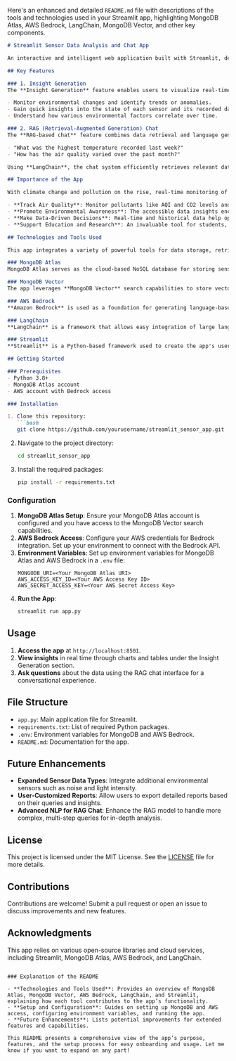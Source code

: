 Here's an enhanced and detailed `README.md` file with descriptions of the tools and technologies used in your Streamlit app, highlighting MongoDB Atlas, AWS Bedrock, LangChain, MongoDB Vector, and other key components.

```markdown
# Streamlit Sensor Data Analysis and Chat App

An interactive and intelligent web application built with Streamlit, designed to analyze and generate insights from real-time sensor data. This app combines advanced data retrieval, natural language processing, and data visualization to provide actionable insights and an intuitive chat-based querying system. By leveraging modern data tools, the app helps users track, query, and understand environmental sensor data in a conversational and visual format.

## Key Features

### 1. Insight Generation
The **Insight Generation** feature enables users to visualize real-time and historical data from various environmental sensors (e.g., temperature, humidity, AQI, and CO2 levels). With interactive charts, users can:

- Monitor environmental changes and identify trends or anomalies.
- Gain quick insights into the state of each sensor and its recorded data.
- Understand how various environmental factors correlate over time.

### 2. RAG (Retrieval-Augmented Generation) Chat
The **RAG-based chat** feature combines data retrieval and language generation to answer user questions related to sensor data. This enables users to interact conversationally with the data, making it easy to access specific information without sifting through raw datasets. Users can ask questions like:

- "What was the highest temperature recorded last week?"
- "How has the air quality varied over the past month?"

Using **LangChain**, the chat system efficiently retrieves relevant data and generates responses, helping users access insights quickly and naturally.

## Importance of the App

With climate change and pollution on the rise, real-time monitoring of environmental data has become critical. This app empowers researchers, organizations, and individuals to:

- **Track Air Quality**: Monitor pollutants like AQI and CO2 levels and understand their health impact.
- **Promote Environmental Awareness**: The accessible data insights encourage proactive steps toward environmental improvement.
- **Make Data-Driven Decisions**: Real-time and historical data help optimize environmental conditions, detect risks, and take informed action.
- **Support Education and Research**: An invaluable tool for students, environmental scientists, and researchers who need real-world data.

## Technologies and Tools Used

This app integrates a variety of powerful tools for data storage, retrieval, analysis, and visualization:

### MongoDB Atlas
MongoDB Atlas serves as the cloud-based NoSQL database for storing sensor data. MongoDB's flexible schema and powerful querying capabilities make it ideal for handling sensor data with diverse structures. **MongoDB Atlas** also provides cloud-native data services, making it easy to deploy, manage, and scale our database.

### MongoDB Vector
The app leverages **MongoDB Vector** search capabilities to store vector embeddings for text and sensor data, enabling efficient similarity-based querying. This makes it possible to implement intelligent search functionality, helping the RAG system retrieve the most relevant data when responding to user questions.

### AWS Bedrock
**Amazon Bedrock** is used as a foundation for generating language-based insights, powering the RAG model's response generation. By leveraging Bedrock's pre-trained foundation models, the app can understand and generate context-aware responses based on sensor data, ensuring accurate and natural answers to user queries.

### LangChain
**LangChain** is a framework that allows easy integration of large language models (LLMs) with custom data. In this app, LangChain supports the RAG-based chat system, enabling the integration of MongoDB data with AWS Bedrock to create a seamless question-answering system. LangChain simplifies retrieval and language generation, enhancing the system's ability to answer complex questions based on sensor data.

### Streamlit
**Streamlit** is a Python-based framework used to create the app's user interface. Streamlit allows for quick and interactive development of data-driven applications, enabling users to visualize insights, interact with the RAG-based chat, and navigate the app intuitively.

## Getting Started

### Prerequisites
- Python 3.8+
- MongoDB Atlas account
- AWS account with Bedrock access

### Installation

1. Clone this repository:
   ```bash
   git clone https://github.com/yourusername/streamlit_sensor_app.git
   ```
2. Navigate to the project directory:
   ```bash
   cd streamlit_sensor_app
   ```
3. Install the required packages:
   ```bash
   pip install -r requirements.txt
   ```

### Configuration
1. **MongoDB Atlas Setup**: Ensure your MongoDB Atlas account is configured and you have access to the MongoDB Vector search capabilities.
2. **AWS Bedrock Access**: Configure your AWS credentials for Bedrock integration. Set up your environment to connect with the Bedrock API.
3. **Environment Variables**: Set up environment variables for MongoDB Atlas and AWS Bedrock in a `.env` file:
   ```plaintext
   MONGODB_URI=<Your MongoDB Atlas URI>
   AWS_ACCESS_KEY_ID=<Your AWS Access Key ID>
   AWS_SECRET_ACCESS_KEY=<Your AWS Secret Access Key>
   ```
4. **Run the App**:
   ```bash
   streamlit run app.py
   ```

## Usage

1. **Access the app** at `http://localhost:8501`.
2. **View insights** in real time through charts and tables under the Insight Generation section.
3. **Ask questions** about the data using the RAG chat interface for a conversational experience.

## File Structure

- `app.py`: Main application file for Streamlit.
- `requirements.txt`: List of required Python packages.
- `.env`: Environment variables for MongoDB and AWS Bedrock.
- `README.md`: Documentation for the app.

## Future Enhancements

- **Expanded Sensor Data Types**: Integrate additional environmental sensors such as noise and light intensity.
- **User-Customized Reports**: Allow users to export detailed reports based on their queries and insights.
- **Advanced NLP for RAG Chat**: Enhance the RAG model to handle more complex, multi-step queries for in-depth analysis.

## License

This project is licensed under the MIT License. See the [LICENSE](LICENSE) file for more details.

## Contributions

Contributions are welcome! Submit a pull request or open an issue to discuss improvements and new features.

## Acknowledgments

This app relies on various open-source libraries and cloud services, including Streamlit, MongoDB Atlas, AWS Bedrock, and LangChain.
```

### Explanation of the README

- **Technologies and Tools Used**: Provides an overview of MongoDB Atlas, MongoDB Vector, AWS Bedrock, LangChain, and Streamlit, explaining how each tool contributes to the app’s functionality.
- **Setup and Configuration**: Guides on setting up MongoDB and AWS access, configuring environment variables, and running the app.
- **Future Enhancements**: Lists potential improvements for extended features and capabilities.

This README presents a comprehensive view of the app’s purpose, features, and the setup process for easy onboarding and usage. Let me know if you want to expand on any part!